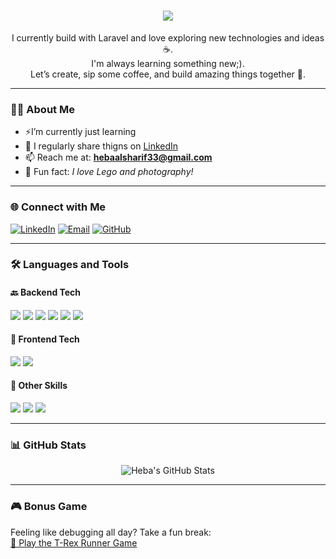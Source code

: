 ﻿<h1 align="center">
  <a href="https://git.io/typing-svg">
    <img src="https://readme-typing-svg.herokuapp.com/?lines=Hello,+There!+👋;+I’m+Heba+Backend+Developer+&+Code+Crafter!&center=true&size=30">
  </a>
</h1>

<p align="center">
  I currently build with Laravel and love exploring new technologies and ideas ☕️.<br>
  I'm always learning something new;).<br>
  Let’s create, sip some coffee, and build amazing things together 🚀.
</p>

---

### 👩‍💻 About Me
- ⚡I’m currently just learning
- 📝 I regularly share thigns on [LinkedIn](https://www.linkedin.com/in/hebaasharif/)
- 📫 Reach me at: **hebaalsharif33@gmail.com**
- 🎯 Fun fact: *I love Lego and photography!*

---

### 🌐 Connect with Me

<p>
  <a href="https://www.linkedin.com/in/hebaasharif/"><img alt="LinkedIn" src="https://img.shields.io/badge/LinkedIn-blue?style=flat&logo=linkedin"></a>
  <a href="mailto:hebaalsharif33@gmail.com"><img alt="Email" src="https://img.shields.io/badge/Gmail-red?style=flat&logo=gmail"></a>
  <a href="https://github.com/hebafaisal"><img alt="GitHub" src="https://img.shields.io/badge/GitHub-100000?style=flat&logo=github&logoColor=white"></a>
</p>

---

### 🛠️ Languages and Tools

#### 🔙 Backend Tech
<p>
  <img src="https://img.shields.io/badge/JavaScript-F7DF1E?style=for-the-badge&logo=javascript&logoColor=black"/>
  <img src="https://img.shields.io/badge/Node.js-339933?style=for-the-badge&logo=nodedotjs&logoColor=white"/>
  <img src="https://img.shields.io/badge/NestJS-E0234E?style=for-the-badge&logo=nestjs&logoColor=white"/>
  <img src="https://img.shields.io/badge/Java-007396?style=for-the-badge&logo=java&logoColor=white"/>
  <img src="https://img.shields.io/badge/Spring%20Boot-6DB33F?style=for-the-badge&logo=spring-boot&logoColor=white"/>
  <img src="https://img.shields.io/badge/MySQL-00758F?style=for-the-badge&logo=mysql&logoColor=white"/>
</p>

#### 🎨 Frontend Tech
<p>
  <img src="https://img.shields.io/badge/CSS3-1572B6?style=for-the-badge&logo=css3&logoColor=white"/>
  <img src="https://img.shields.io/badge/TailwindCSS-38B2AC?style=for-the-badge&logo=tailwind-css&logoColor=white"/>
</p>

#### 🧰 Other Skills
<p>
  <img src="https://img.shields.io/badge/Git-F05032?style=for-the-badge&logo=git&logoColor=white"/>
  <img src="https://img.shields.io/badge/GitHub-181717?style=for-the-badge&logo=github&logoColor=white"/>
  <img src="https://img.shields.io/badge/Figma-F24E1E?style=for-the-badge&logo=figma&logoColor=white"/>
</p>

---

### 📊 GitHub Stats

<p align="center">
  <img src="https://github-readme-stats.vercel.app/api?username=hebafaisal&show_icons=true&theme=radical" alt="Heba's GitHub Stats" />
</p>

---

### 🎮 Bonus Game

Feeling like debugging all day? Take a fun break:  
[🦖 Play the T-Rex Runner Game](https://krishealty.github.io/T-Rex-runner/)
